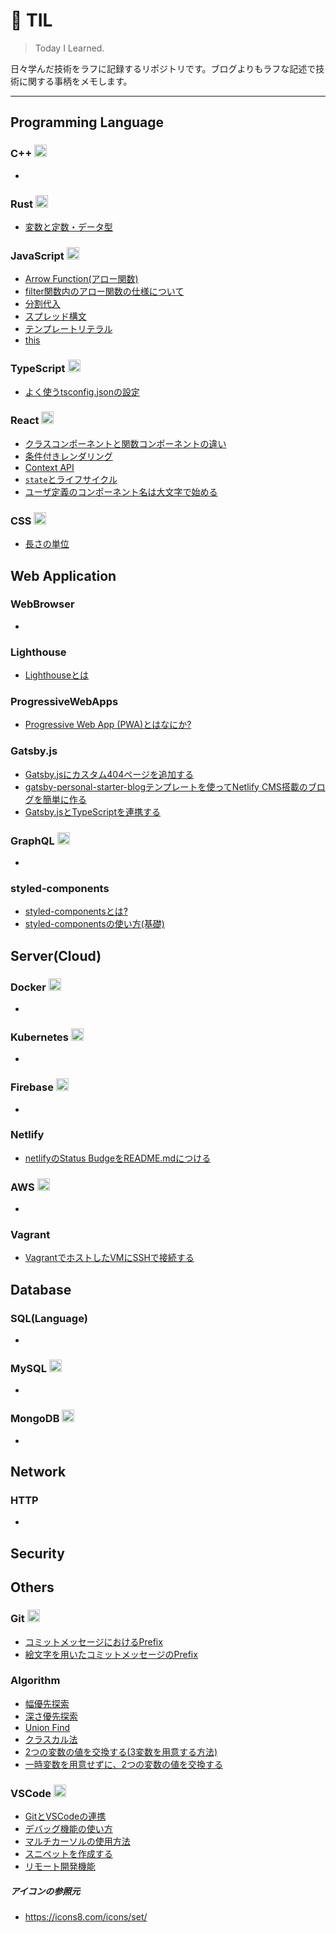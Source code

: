 # 📝 TIL
> Today I Learned.

日々学んだ技術をラフに記録するリポジトリです。ブログよりもラフな記述で技術に関する事柄をメモします。

---

## Programming Language
### C++ <img src="https://img.icons8.com/ios-filled/50/000000/c-plus-plus-logo.png" width="20" height="20" />
- 
### Rust <img src="https://img.icons8.com/android/24/000000/crab.png" width="20" height="20" />
- [変数と定数・データ型](https://github.com/k2font/til/blob/master/Rust/Variables/variables.md)
### JavaScript <img src="https://img.icons8.com/color/48/000000/javascript.png" width="20" height="20" />
- [Arrow Function(アロー関数)](/JavaScript/arrow-function.md)
- [filter関数内のアロー関数の仕様について ](/JavaScript/filter-arrow-function.md)
- [分割代入](/JavaScript/destructuring-assignment.md)
- [スプレッド構文](/JavaScript/spread.md)
- [テンプレートリテラル](/JavaScript/template-literals.md)
- [this](/JavaScript/this-usage.md)
### TypeScript <img src="https://img.icons8.com/color/48/000000/typescript.png" width="20" height="20" />
- [よく使うtsconfig.jsonの設定](TypeScript/tsconfig-summary.md)
### React <img src="https://img.icons8.com/ios-glyphs/100/000000/react.png" width="20" height="20" />
- [クラスコンポーネントと関数コンポーネントの違い](React/class-component-vs-function-component.md)
- [条件付きレンダリング](/React/conditional-rendering.md)
- [Context API](React/context-api.md)
- [`state`とライフサイクル](React/state-and-lifecycle.md)
- [ユーザ定義のコンポーネント名は大文字で始める](React/user-defined-components-must-be-capitalized.md)
### CSS <img src="https://img.icons8.com/material/24/000000/css3.png" width="20" height="20" />
- [長さの単位](/CSS/css-length.md)

## Web Application
### WebBrowser
- 
### Lighthouse
- [Lighthouseとは](/Lighthouse/whats-lighthouse.md)
### ProgressiveWebApps
- [Progressive Web App (PWA)とはなにか?](/ProgressiveWebApps/whatspwa.md)
### Gatsby.js
- [Gatsby.jsにカスタム404ページを追加する](Gatsby.js/add-404-page.md)
- [gatsby-personal-starter-blogテンプレートを使ってNetlify CMS搭載のブログを簡単に作る](Gatsby.js/gatsby-personal-starter-blog.md)
- [Gatsby.jsとTypeScriptを連携する](Gatsby.js/typescript-with-gatsby.md)
### GraphQL <img src="https://user-images.githubusercontent.com/6561417/88748753-c93bfd80-d18c-11ea-92d8-e4c90c2362b7.png" width="20" height="20" />
- 
### styled-components 
- [styled-componentsとは?](CSS/styled-components/whats-styled-components.md)
- [styled-componentsの使い方(基礎)](CSS/styled-components/how-to-use-styled-components-basics.md)

## Server(Cloud)
### Docker <img src="https://img.icons8.com/material/24/000000/docker.png" width="20" height="20" />
- 
### Kubernetes <img src="https://img.icons8.com/windows/32/000000/kubernetes.png" width="20" height="20" />
- 
### Firebase <img src="https://img.icons8.com/color/48/000000/firebase.png" width="20" height="20" />
- 
### Netlify
- [netlifyのStatus BudgeをREADME.mdにつける](netlify/status-badge.md)
### AWS <img src="https://img.icons8.com/material/48/000000/amazon-web-services.png" width="20" height="20" />
- 
### Vagrant 
- [VagrantでホストしたVMにSSHで接続する](/Vagrant/connect-ssh.md)

## Database
### SQL(Language)
- 
### MySQL <img src="https://img.icons8.com/ios-filled/50/000000/mysql-logo.png" width="20" height="20" />
- 
### MongoDB <img src="https://img.icons8.com/color/48/000000/mongodb.png" width="20" height="20" />
- 

## Network
### HTTP
- 

## Security

## Others
### Git <img src="https://img.icons8.com/ios-filled/50/000000/git.png" width="20" height="20" />
- [コミットメッセージにおけるPrefix](Git/prefix.md)
- [絵文字を用いたコミットメッセージのPrefix](Git/commit-message-emoji-prefix.md)

### Algorithm
- [幅優先探索](/Algorithm/bfs.md)
- [深さ優先探索](/Algorithm/dfs.md)
- [Union Find](/Algorithm/unionfind.md)
- [クラスカル法](/Algorithm/Kruskal.md)
- [2つの変数の値を交換する(3変数を用意する方法)](Algorithm/swap.md)
- [一時変数を用意せずに、2つの変数の値を交換する](Algorithm/xor-swap.md)

### VSCode <img src="https://img.icons8.com/color/48/000000/visual-studio-code-2019.png" width="20" height="20" />
- [GitとVSCodeの連携](/VSCode/vscode_git.md)
- [デバッグ機能の使い方](/VSCode/debug.md)
- [マルチカーソルの使用方法](/VSCode/multi-cursor.md)
- [スニペットを作成する](/VSCode/make-snippet.md)
- [リモート開発機能](/VSCode/remote-development.md)

##### アイコンの参照元
- https://icons8.com/icons/set/